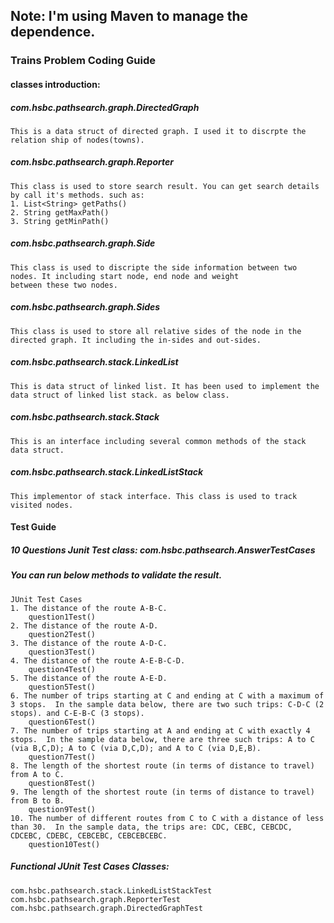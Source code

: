 ## Note: I'm using Maven to manage the dependence.
### Trains Problem Coding Guide
#### classes introduction:
##### com.hsbc.pathsearch.graph.DirectedGraph 
    This is a data struct of directed graph. I used it to discrpte the relation ship of nodes(towns).
##### com.hsbc.pathsearch.graph.Reporter
    This class is used to store search result. You can get search details by call it's methods. such as:
    1. List<String> getPaths()
    2. String getMaxPath()
    3. String getMinPath()
##### com.hsbc.pathsearch.graph.Side
    This class is used to discripte the side information between two nodes. It including start node, end node and weight 
    between these two nodes.
##### com.hsbc.pathsearch.graph.Sides
    This class is used to store all relative sides of the node in the directed graph. It including the in-sides and out-sides.
##### com.hsbc.pathsearch.stack.LinkedList
    This is data struct of linked list. It has been used to implement the data struct of linked list stack. as below class.
##### com.hsbc.pathsearch.stack.Stack
    This is an interface including several common methods of the stack data struct.
##### com.hsbc.pathsearch.stack.LinkedListStack
    This implementor of stack interface. This class is used to track visited nodes.
    
#### Test Guide
##### 10 Questions Junit Test class: com.hsbc.pathsearch.AnswerTestCases
##### You can run below methods to validate the result.

    JUnit Test Cases
    1. The distance of the route A-B-C.  
        question1Test()
    2. The distance of the route A-D.
        question2Test()
    3. The distance of the route A-D-C.
        question3Test()
    4. The distance of the route A-E-B-C-D.
        question4Test()
    5. The distance of the route A-E-D.
        question5Test()
    6. The number of trips starting at C and ending at C with a maximum of 3 stops.  In the sample data below, there are two such trips: C-D-C (2 stops). and C-E-B-C (3 stops).
        question6Test()
    7. The number of trips starting at A and ending at C with exactly 4 stops.  In the sample data below, there are three such trips: A to C (via B,C,D); A to C (via D,C,D); and A to C (via D,E,B).
        question7Test()
    8. The length of the shortest route (in terms of distance to travel) from A to C.
        question8Test()
    9. The length of the shortest route (in terms of distance to travel) from B to B.
        question9Test()
    10. The number of different routes from C to C with a distance of less than 30.  In the sample data, the trips are: CDC, CEBC, CEBCDC, CDCEBC, CDEBC, CEBCEBC, CEBCEBCEBC.
        question10Test()
##### Functional JUnit Test Cases Classes:
    com.hsbc.pathsearch.stack.LinkedListStackTest
    com.hsbc.pathsearch.graph.ReporterTest
    com.hsbc.pathsearch.graph.DirectedGraphTest